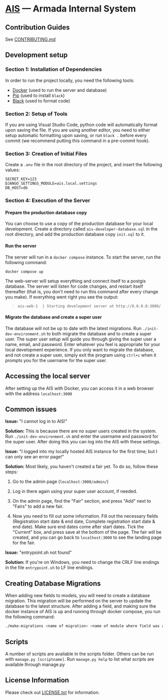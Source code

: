 # [AIS](http://ais.armada.nu/) — Armada Internal System

## Contribution Guides

See [CONTRIBUTING.md](CONTRIBUTING.md)

## Development setup

### Section 1: Installation of Dependencies

In order to run the project locally, you need the following tools:

- [Docker](https://docs.docker.com/get-docker/) (used to run the server and database)
- [Pip](https://pip.pypa.io/en/stable/installation/) (used to install `black`)
- [Black](https://pypi.org/project/black/) (used to format code)

### Section 2: Setup of Tools

If you are using Visual Studio Code, python code will automatically format upon saving the file. If you are using another editor, you need to either setup automatic formatting upon saving, or run `black .` before every commit (we recommend putting this command in a pre-commit hook).

### Section 3: Creation of Initial Files

Create a `.env` file in the root directory of the project, and insert the following values:

```env
SECRET_KEY=123
DJANGO_SETTINGS_MODULE=ais.local.settings
DB_HOST=db
```

### Section 4: Execution of the Server

#### Prepare the production database copy

You can choose to use a copy of the production database for your local development. Create a directory called `ais-developer-database.sql` in the root directory, and add the production database copy `init.sql` to it.

#### Run the server

The server will run in a `docker compose` instance. To start the server, run the following command:

`docker compose up`

The web-server will setup everything and connect itself to a postgis database. The server will listen for code changes, and restart itself thereafter (that is, you don't need to run this command after every change you make). If everything went right you see the output:

> `ais-web-1  | Starting development server at http://0.0.0.0:3000/`

#### Migrate the database and create a super user

The database will not be up to date with the latest migrations. Run `./init-dev-environment.sh` to both migrate the database and to create a super user. The super user setup will guide you through giving the super user a name, email, and password. Enter whatever you feel is appropriate for your local development experience. If you only want to migrate the database, and not create a super user, simply exit the program using `ctrl+c` when it prompts you for the username for the super user.

## Accessing the local server

After setting up the AIS with Docker, you can access it in a web browser with the address `localhost:3000`

## Common issues

**Issue:** "I cannot log in to AIS!"

**Solution:** This is because there are no super users created in the system. Run `./init-dev-environment.sh` and enter the username and password for the super user. After doing this you can log into the AIS with these settings.

**Issue:** "I logged into my locally hosted AIS instance for the first time; but I can only see an error page!"

**Solution:** Most likely, you haven't created a fair yet. To do so, follow these steps:

1. Go to the admin page (`localhost:3000/admin/`)

2. Log in there again using your super user account, if needed.

3. On the admin page, find the "Fair" section, and press "Add" next to "Fairs" to add a new fair.

4. Now you need to fill out some information. Fill out the necessary fields (Registration start date & end date, Complete registration start date & end date). Make sure end dates come after start dates. Tick the "Current" box, and press save at the bottom of the page. The fair will be created, and you can go back to `localhost:3000` to see the landing page for the fair.

**Issue:** "entrypoint.sh not found"

**Solution:** If you're on Windows, you need to change the CRLF line endings in the file `entrypoint.sh` to LF line endings.

## Creating Database Migrations

When adding new fields to models, you will need to create a database migration. This migration will be performed on the server to update the database to the latest structure. After adding a field, and making sure the docker instance of AIS is up and running through docker compose, you run the following command:

```bash
./make-migrations <name of migration> <name of module where field was added>
```

## Scripts

A number of scripts are available in the scripts folder. Others can be run with `manage.py [scriptname]`. Run `manage.py help` to list what scripts are available through manage.py

## License Information

Please check out [LICENSE.txt](LICENSE.txt) for information.

